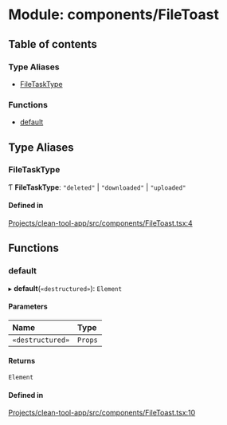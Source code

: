 # Module: components/FileToast

## Table of contents

### Type Aliases

- [FileTaskType](../wiki/components.FileToast#filetasktype)

### Functions

- [default](../wiki/components.FileToast#default)

## Type Aliases

### FileTaskType

Ƭ **FileTaskType**: ``"deleted"`` \| ``"downloaded"`` \| ``"uploaded"``

#### Defined in

[Projects/clean-tool-app/src/components/FileToast.tsx:4](https://github.com/yuckyh/clean-tool-app/blob/e8c585b/src/components/FileToast.tsx#L4)

## Functions

### default

▸ **default**(`«destructured»`): `Element`

#### Parameters

| Name | Type |
| :------ | :------ |
| `«destructured»` | `Props` |

#### Returns

`Element`

#### Defined in

[Projects/clean-tool-app/src/components/FileToast.tsx:10](https://github.com/yuckyh/clean-tool-app/blob/e8c585b/src/components/FileToast.tsx#L10)
